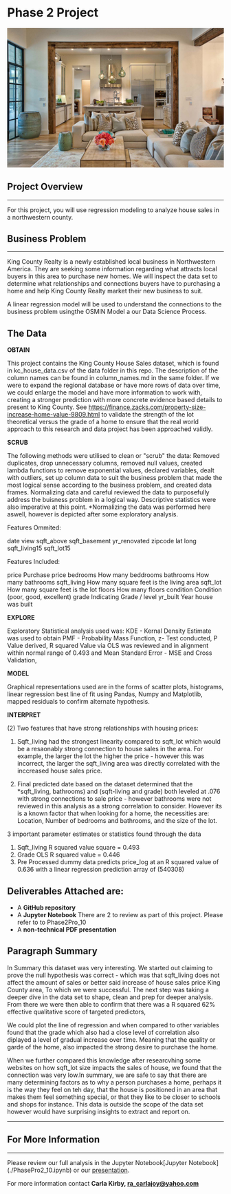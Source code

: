 
# Phase 2 Project

![insideimg.jpg](./img/insideimg.jpg)


## Project Overview
___________________________________________________________________________________________________________________________________________

For this project, you will use regression modeling to analyze house sales in a northwestern county.

## Business Problem
___________________________________________________________________________________________________________________________________________

King County Realty is a newly established local business in Northwestern America. They are seeking some information regarding what attracts local buyers in this area to purchase new homes. We will inspect the data set to determine what relationships and connections buyers have to purchasing a home and help King County Realty market their new business to suit.

A linear regression model will be used to understand the connections to the business problem usingthe OSMIN Model a our Data Science Process.

## The Data

**OBTAIN** 

This project contains the King County House Sales dataset, which is found in kc_house_data.csv of the data folder in this repo. The description of the column names can be found in column_names.md in the same folder. If we were to expand the regional database or have more rows of data over time, we could enlarge the model and have more information to work with, creating a stronger prediction with more concrete evidence based details to present to King County. See https://finance.zacks.com/property-size-increase-home-value-9809.html to validate the strength of the lot theoretical versus the grade of a home to ensure that the real world approach to this research and data project has been approached validly. 

**SCRUB**

The following methods were utilised to clean or "scrub" the data: Removed duplicates, drop unnecessary columns, removed null values, created lambda functions to remove exponential values, declared variables, dealt with outliers, set up column data to suit the business problem that made the most logical sense according to the business problem, and created data frames. Normalizing data and careful reviewed the data to purposefully address the buisness problem in a logical way. Descriptive statistics were also imperative at this point. *Normalizing the data was performed here aswell, however is depicted after some exploratory analysis. 

Features Ommited:

date
view
sqft_above
sqft_basement
yr_renovated
zipcode
lat
long
sqft_living15
sqft_lot15

Features Included:

price Purchase price
bedrooms How many beddrooms
bathrooms How many bathrooms
sqft_living How many square feet is the living area
sqft_lot How many square feet is the lot
floors How many floors
condition Condition (poor, good, excellent)
grade Indicating Grade / level
yr_built Year house was built

**EXPLORE**

Exploratory Statistical analysis used was: KDE - Kernal Density Estimate was used to obtain PMF - Probability Mass Function, z- Test conducted, P Value derived, R squared Value via OLS was reviewed and in alignment within normal range of 0.493 and Mean Standard Error - MSE and Cross Validation,

**MODEL**

Graphical representations used are in the forms of scatter plots, histograms, linear regression best line of fit using Pandas, Numpy and Matplotlib, mapped residuals to confirm alternate hypothesis. 

**INTERPRET**

(2) Two features that have strong relationships with housing prices:

1. Sqft_living had the strongest linearity compared to sqft_lot which would be a resaonably strong connection to house sales in the area. For example, the larger the lot the higher the price - however this was incorrect, the larger the sqft_living area was directly correlated with the inccreased house sales price. 

2. Final predicted date based on the dataset determined that the *sqft_living, bathrooms) and (sqft-living and grade) both leveled at .076 with strong connections to sale price - however bathrooms were not reviewed in this analysis as a strong correlation to consider. However its is a known factor that when looking for a home, the necessities are: Location, Number of bedrooms and bathrooms, and the size of the lot. 


3 important parameter estimates or statistics found through the data

1. Sqft_living R squared value square = 0.493
2. Grade OLS R squared value =  0.446
3. Pre Processed dummy data predicts price_log at an R squared value of 0.636 with a linear regression prediction array of (540308)


## Deliverables Attached are:

* A **GitHub repository** 
* A **Jupyter Notebook** There are 2 to review as part of this project. Please refer to to Phase2Pro_10 
* A **non-technical PDF presentation**



## Paragraph Summary

In Summary this dataset was very interesting. We started out claiming to prove the null hypothesis was correct - which was that sqft_living does not affect the amount of sales or better said increase of house sales price King County area, To which we were successful. The next step was taking a deeper dive in the data set to shape, clean and prep for deeper analysis. From there we were then able to confirm that there was a R squared 62% effective qualitative score of targeted predictors, 

We could plot the line of regression and when compared to other variables found that the grade which also had a close level of correlation also diplayed a level of gradual increase over time. Meaning that the quality or garde of the home, also impacted the strong desire to purchase the home. 

When we further compared this knowledge after researcvhing some websites on how sqft_lot size impacts the sales of house, we found that the connection was very low.In summary, we are safe to say that there are many determining factors as to why a person purchases a home, perhaps it is the way they feel on teh day, that the house is positioned in an area that makes them feel something special, or that they like to be closer to schools and shops for instance. This data is outside the scope of the data set however would have surprising insights to extract and report on. 

___________________________________________________________________________________________________________________________________________

## For More Information 
___________________________________________________________________________________________________________________________________________

Please review our full analysis in the Jupyter Notebook[Jupyter Notebook] (./PhasePro2_10.ipynb) or our [presentation](./presentation.pdf).

For more information contact **Carla Kirby, ra_carlajoy@yahoo.com** 
